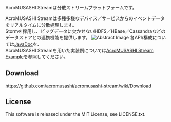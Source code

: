AcroMUSASHI Streamは分散ストリームプラットフォームです。

AcroMUSASHI Streamは多種多様なデバイス／サービスからのイベントデータをリアルタイムに分散処理します。  
Stormを採用し、ビッグデータに欠かせないHDFS／HBase／Cassandraなどのデータストアとの連携機能を提供します。
![Abstract Image](http://acromusashi.github.io/acromusashi-stream/images/AcroMUSASHIStreamAbstract.png)
各API/構成については[JavaDoc](http://acromusashi.github.io/acromusashi-stream/javadoc-0.5.0/)を、  
AcroMUSASHI Streamを用いた実装例については<a href="https://github.com/acromusashi/acromusashi-stream-example">AcroMUSASHI Stream Example</a>を参照してください。

## Download
https://github.com/acromusashi/acromusashi-stream/wiki/Download

## License
This software is released under the MIT License, see LICENSE.txt.

